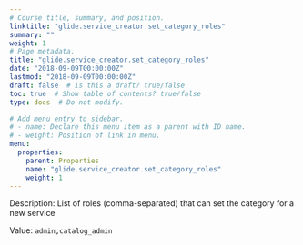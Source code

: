 ```yaml
---
# Course title, summary, and position.
linktitle: "glide.service_creator.set_category_roles"
summary: ""
weight: 1
# Page metadata.
title: "glide.service_creator.set_category_roles"
date: "2018-09-09T00:00:00Z"
lastmod: "2018-09-09T00:00:00Z"
draft: false  # Is this a draft? true/false
toc: true  # Show table of contents? true/false
type: docs  # Do not modify.

# Add menu entry to sidebar.
# - name: Declare this menu item as a parent with ID name.
# - weight: Position of link in menu.
menu:
  properties:
    parent: Properties
    name: "glide.service_creator.set_category_roles"
    weight: 1
---
```


Description: List of roles (comma-separated) that can set the category for a new service


Value: `admin,catalog_admin`